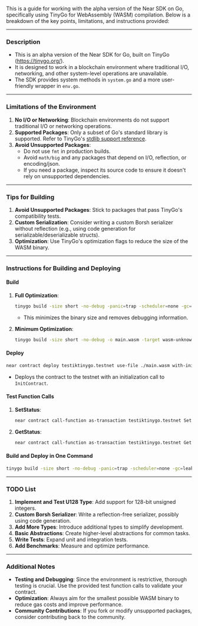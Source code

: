 This is a guide for working with the alpha version of the Near SDK on Go, specifically using TinyGo for WebAssembly (WASM) compilation. Below is a breakdown of the key points, limitations, and instructions provided:

---

### **Description**
- This is an alpha version of the Near SDK for Go, built on TinyGo (https://tinygo.org/).
- It is designed to work in a blockchain environment where traditional I/O, networking, and other system-level operations are unavailable.
- The SDK provides system methods in `system.go` and a more user-friendly wrapper in `env.go`.

---

### **Limitations of the Environment**
1. **No I/O or Networking**: Blockchain environments do not support traditional I/O or networking operations.
2. **Supported Packages**: Only a subset of Go's standard library is supported. Refer to TinyGo's [stdlib support reference](https://tinygo.org/docs/reference/lang-support/stdlib/).
3. **Avoid Unsupported Packages**:
   - Do not use `fmt` in production builds.
   - Avoid `math/big` and any packages that depend on I/O, reflection, or encoding/json.
   - If you need a package, inspect its source code to ensure it doesn't rely on unsupported dependencies.

---

### **Tips for Building**
1. **Avoid Unsupported Packages**: Stick to packages that pass TinyGo's compatibility tests.
2. **Custom Serialization**: Consider writing a custom Borsh serializer without reflection (e.g., using code generation for serializable/deserializable structs).
3. **Optimization**: Use TinyGo's optimization flags to reduce the size of the WASM binary.

---

### **Instructions for Building and Deploying**

#### **Build**
1. **Full Optimization**:
   ```bash
   tinygo build -size short -no-debug -panic=trap -scheduler=none -gc=leaking -o main.wasm -target wasm-unknown ./ && ls -lh main.wasm
   ```
   - This minimizes the binary size and removes debugging information.

2. **Minimum Optimization**:
   ```bash
   tinygo build -size short -no-debug -o main.wasm -target wasm-unknown ./ && ls -lh main.wasm
   ```

#### **Deploy**
```bash
near contract deploy testiktinygo.testnet use-file ./main.wasm with-init-call InitContract json-args '{}' prepaid-gas '100.0 Tgas' attached-deposit '0 NEAR' network-config testnet sign-with-legacy-keychain send
```
- Deploys the contract to the testnet with an initialization call to `InitContract`.

#### **Test Function Calls**
1. **SetStatus**:
   ```bash
   near contract call-function as-transaction testiktinygo.testnet SetStatus text-args Test2 prepaid-gas '100.0 Tgas' attached-deposit '0 NEAR' sign-as testiktinygo.testnet network-config testnet sign-with-keychain send
   ```

2. **GetStatus**:
   ```bash
   near contract call-function as-transaction testiktinygo.testnet GetStatus json-args '{}' prepaid-gas '100.0 Tgas' attached-deposit '0 NEAR' sign-as testiktinygo.testnet network-config testnet sign-with-keychain send
   ```

#### **Build and Deploy in One Command**
```bash
tinygo build -size short -no-debug -panic=trap -scheduler=none -gc=leaking -o main.wasm -target wasm-unknown ./ && ls -lh main.wasm && near contract deploy testiktinygo.testnet use-file ./main.wasm with-init-call InitContract json-args '{}' prepaid-gas '100.0 Tgas' attached-deposit '0 NEAR' network-config testnet sign-with-legacy-keychain send
```

---

### **TODO List**
1. **Implement and Test U128 Type**: Add support for 128-bit unsigned integers.
2. **Custom Borsh Serializer**: Write a reflection-free serializer, possibly using code generation.
3. **Add More Types**: Introduce additional types to simplify development.
4. **Basic Abstractions**: Create higher-level abstractions for common tasks.
5. **Write Tests**: Expand unit and integration tests.
6. **Add Benchmarks**: Measure and optimize performance.

---

### **Additional Notes**
- **Testing and Debugging**: Since the environment is restrictive, thorough testing is crucial. Use the provided test function calls to validate your contract.
- **Optimization**: Always aim for the smallest possible WASM binary to reduce gas costs and improve performance.
- **Community Contributions**: If you fork or modify unsupported packages, consider contributing back to the community.